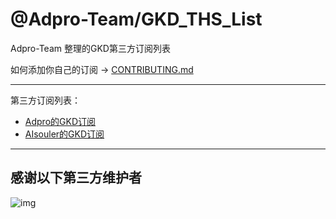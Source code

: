 # @Adpro-Team/GKD_THS_List

Adpro-Team 整理的GKD第三方订阅列表

如何添加你自己的订阅 -> [CONTRIBUTING.md](./CONTRIBUTING.md)

---

第三方订阅列表：

- [Adpro的GKD订阅](https://github.com/Adpro-Team/GKD_subscription/tree/main)<br>
- [AIsouler的GKD订阅](https://github.com/AIsouler/GKD_subscription/tree/main)<br>


---

## 感谢以下第三方维护者

![img](https://contrib.rocks/image?repo=Adpro-Team/GKD_THS_List)
